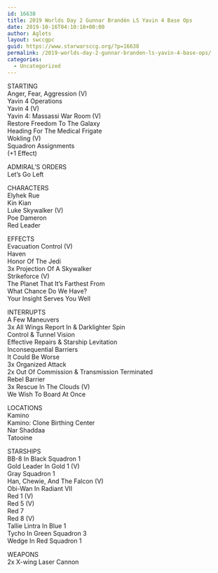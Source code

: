 ```yaml
---
id: 16638
title: 2019 Worlds Day 2 Gunnar Brandén LS Yavin 4 Base Ops
date: 2019-10-16T04:10:18+00:00
author: Aglets
layout: swccgpc
guid: https://www.starwarsccg.org/?p=16638
permalink: /2019-worlds-day-2-gunnar-branden-ls-yavin-4-base-ops/
categories:
  - Uncategorized
---
```

STARTING  
Anger, Fear, Aggression (V)  
Yavin 4 Operations  
Yavin 4 (V)  
Yavin 4: Massassi War Room (V)  
Restore Freedom To The Galaxy  
Heading For The Medical Frigate  
Wokling (V)  
Squadron Assignments  
(+1 Effect)

ADMIRAL&#8217;S ORDERS  
Let’s Go Left

CHARACTERS  
Elyhek Rue  
Kin Kian  
Luke Skywalker (V)  
Poe Dameron  
Red Leader

EFFECTS  
Evacuation Control (V)  
Haven  
Honor Of The Jedi  
3x Projection Of A Skywalker  
Strikeforce (V)  
The Planet That It’s Farthest From  
What Chance Do We Have?  
Your Insight Serves You Well

INTERRUPTS  
A Few Maneuvers  
3x All Wings Report In & Darklighter Spin  
Control & Tunnel Vision  
Effective Repairs & Starship Levitation  
Inconsequential Barriers  
It Could Be Worse  
3x Organized Attack  
2x Out Of Commission & Transmission Terminated  
Rebel Barrier  
3x Rescue In The Clouds (V)  
We Wish To Board At Once

LOCATIONS  
Kamino  
Kamino: Clone Birthing Center  
Nar Shaddaa  
Tatooine

STARSHIPS  
BB-8 In Black Squadron 1  
Gold Leader In Gold 1 (V)  
Gray Squadron 1  
Han, Chewie, And The Falcon (V)  
Obi-Wan In Radiant VII  
Red 1 (V)  
Red 5 (V)  
Red 7  
Red 8 (V)  
Tallie Lintra In Blue 1  
Tycho In Green Squadron 3  
Wedge In Red Squadron 1

WEAPONS  
2x X-wing Laser Cannon
